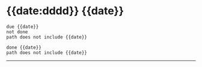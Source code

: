 # {{date:dddd}} {{date}}

```tasks
due {{date}}
not done
path does not include {{date}}
```

```tasks
done {{date}}
path does not include {{date}}
```

---

